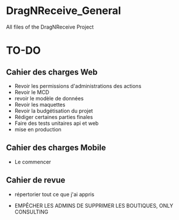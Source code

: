 # DragNReceive_General
 All files of the DragNReceive Project

# TO-DO
## Cahier des charges Web
- Revoir les permissions d'administrations des actions
- Revoir le MCD
- revoir le modèle de données
- Revoir les maquettes
- Revoir la budgétisation du projet
- Rédiger certaines parties finales
- Faire des tests unitaires api et web
- mise en production
## Cahier des charges Mobile
- Le commencer
## Cahier de revue
- répertorier tout ce que j'ai appris

- EMPÊCHER LES ADMINS DE SUPPRIMER LES BOUTIQUES, ONLY CONSULTING